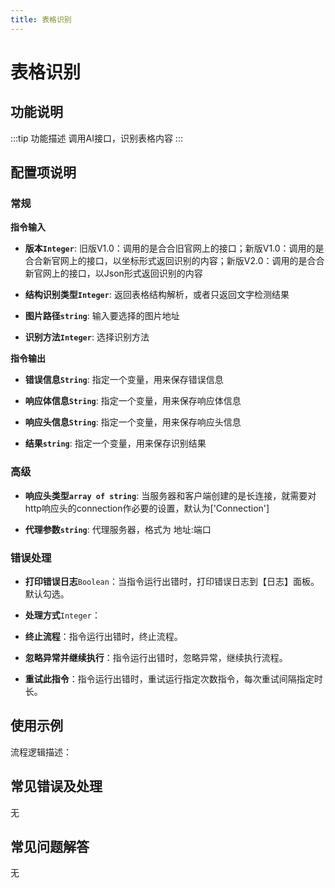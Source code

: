 ```yaml
---
title: 表格识别
---
```


# 表格识别

## 功能说明

:::tip 功能描述
调用AI接口，识别表格内容
:::

## 配置项说明

### 常规

**指令输入**

- **版本`Integer`**: 旧版V1.0：调用的是合合旧官网上的接口；新版V1.0：调用的是合合新官网上的接口，以坐标形式返回识别的内容；新版V2.0：调用的是合合新官网上的接口，以Json形式返回识别的内容

- **结构识别类型`Integer`**: 返回表格结构解析，或者只返回文字检测结果

- **图片路径`string`**: 输入要选择的图片地址

- **识别方法`Integer`**: 选择识别方法


**指令输出**

- **错误信息`String`**: 指定一个变量，用来保存错误信息

- **响应体信息`String`**: 指定一个变量，用来保存响应体信息

- **响应头信息`String`**: 指定一个变量，用来保存响应头信息

- **结果`string`**: 指定一个变量，用来保存识别结果

### 高级

- **响应头类型`array of string`**: 当服务器和客户端创建的是长连接，就需要对http响应头的connection作必要的设置，默认为['Connection']

- **代理参数`string`**: 代理服务器，格式为 地址:端口

### 错误处理

- **打印错误日志**`Boolean`：当指令运行出错时，打印错误日志到【日志】面板。默认勾选。

- **处理方式**`Integer`：

 - **终止流程**：指令运行出错时，终止流程。

 - **忽略异常并继续执行**：指令运行出错时，忽略异常，继续执行流程。

 - **重试此指令**：指令运行出错时，重试运行指定次数指令，每次重试间隔指定时长。

## 使用示例

流程逻辑描述：

## 常见错误及处理

无

## 常见问题解答

无

